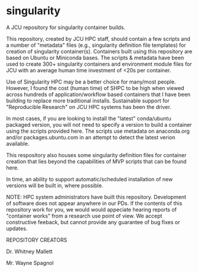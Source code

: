 # singularity
A JCU repository for singularity container builds.

This repository, created by JCU HPC staff, should contain a few scripts
and a number of "metadata" files (e.g., singularity definition file
templates) for creation of singularity container(s).  Containers built
using this repository are based on Ubuntu or Miniconda bases.  The
scripts & metadata have been used to create 300+ singularity containers
and environment module files for JCU with an average human time
investment of <20s per container.

Use of Singularity HPC may be a better choice for many/most people.
However, I found the cost (human time) of SHPC to be high when viewed
across hundreds of application/workflow based containers that I have
been building to replace more traditional installs.  Sustainable support
for "Reproducible Research" on JCU HPC systems has been the driver.

In most cases, if you are looking to install the "latest" conda/ubuntu
packaged version, you will not need to specify a version to build a
container using the scripts provided here.  The scripts use metadata
on anaconda.org and/or packages.ubuntu.com in an attempt to detect the
latest verion available.

This respository also houses some singularity definition files for
container creation that lies beyond the capabilities of MVP scripts
that can be found here.

In time, an ability to support automatic/scheduled installation of
new versions will be built in, where possible.

NOTE:  HPC system administrators have built this repository.
Development of software does not appear anywhere in our PDs.
If the contents of this repository work for you, we would
would appeciate hearing reports of "container works" from a
research use point of view.  We accept constructive feeback,
but cannot provide any guarantee of bug fixes or updates.

REPOSITORY CREATORS

Dr. Whitney Mallett

Mr. Wayne Spagnol

